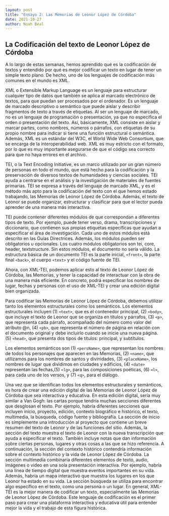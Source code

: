 ```yaml
---
layout: post
title: "Ensayo 2: Las Memorias de Leonor López de Córdoba"
date: 2021-10-27
author: Noah Beal
---
```


##  La Codificación del texto de Leonor López de Córdoba



A lo largo de estas semanas, hemos aprendido qué es la codificación de textos y entendido por qué es mejor codificar un texto en lugar de tener un simple  texto plano. De hecho, uno de los lenguajes de codificación más comunes en el mundo es XML.

XML o Extensible Markup Language es un lenguaje para  estructurar cualquier tipo de datos que también se aplica al marcado electrónico de textos, para que puedan ser procesados por el ordenador. Es un lenguaje de marcado descriptivo o semántico que puede aislar y describir fragmentos de texto a través de etiquetas. Al ser un lenguaje de marcado, no es un lenguaje de programación o presentación, ya que no especifica el orden o presentación del texto. Así, básicamente, XML consiste en aislar y marcar partes, como nombres, números o párrafos, con etiquetas de su propio nombre para indicar si tiene una función estructural o semántica. Además, XML es un estándar del W3C, el World Wide Web Consortium, que se encarga de la interoperabilidad  web. XML es muy estricto con el formato, por lo que es muy importante asegurarse de que el código sea correcto para que no haya errores en el archivo.

TEI, o la Text Encoding Initiative, es un marco utilizado por un gran número de personas en todo el mundo, que está hecho para la codificación y la preservación de diversos textos de humanidades y ciencias sociales. TEI ayuda a centrarse en el análisis y la investigación de materiales de fuentes primarias. TEI se expresa a través del lenguaje de marcado XML, y  es el método más apto para la codificación del texto con el que hemos estado trabajando, las Memorias de Leonor López de Córdoba. Además, el texto de Leonor se puede organizar, estructurar y clasificar para que el lector pueda aprender de una manera más interactiva. 

TEI puede contener diferentes módulos de que correspondan a diferentes tipos de texto. Por ejemplo, puede tener verso, drama, transcripciones y diccionario, que contienen sus propias etiquetas específicas que ayudan a especificar el área de investigación. Cada uno de estos módulos está descrito en las Guías Directrices. Además, los módulos pueden ser obligatorios u opcionales. Los cuatro módulos obligatorios son tei, core, header, textstructure. Sin estos módulos, el documento no sería válido. La estructura básica de un documento TEI es la parte inicial, `<front>`, la parte final `<back>`, el cuerpo `<text>` y el código fuente de TEI. 

Ahora, con XML-TEI, podemos aplicar esto al texto de Leonor López de Córdoba, las Memorias, y tener la capacidad de interactuar con la obra de una manera más eficiente. En concreto, podrá especificar los nombres de lugar, fechas y personas con el uso de XML-TEI y crear una edición digital bien organizada.

Para codificar las Memorias de Leonor López de Córdoba, debemos utilizar tanto los elementos estructurales como los semánticos. Los elementos estructurales incluyen (1) `<text>`, que es el contenedor principal, (2) `<body>`, que incluye el texto de Leonor que se organiza en títulos y párrafos, (3) `<p>`, que representa cada párrafo, acompañado del número como valor del atributo @n, (4) `<pb>`, que representa el número de página en relación con el documento original y debe incluirlo cuando se inicie una nueva página. (5) `<head>`, que presenta dos tipos de títulos: principal, y subtítulos. 

Los elementos semánticos son (1) `<persName>`, que representan los nombres de todos los personajes que aparecen en las Memorias, (2) `<name>`, que utilizamos para los nombres de santos y divinidades, (3) `<placeName>`, los nombres de lugar que dividimos  en ciudades y edificios, (4) `<date>`  representan las fechas,(5) `<lg>`, para las composiciones poéticas, (6) `<l>`, para cada uno de los versos, y (7) `<q>`, para el diálogo. 

Una vez que se identifican  todos los elementos estructurales y semánticos, es hora de crear una edición digital de las Memorias de Leonor López de Córdoba que sea interactiva y educativa. En esta edición digital, sería muy similar a Van Gogh: las cartas porque tendría muchas secciones diferentes que desglosan el texto. Por ejemplo, habría diferentes secciones que incluyen inicio, proyecto, edición, contexto biográfico e histórico, el texto, multimedia, la búsqueda, código fuente y bibliografía. La sección de inicio es simplemente una introducción al proyecto que contiene un breve resumen del texto de Leonor y de las funciones del sitio. Además, la sección del texto muestra el texto de Leonor con la nueva transcripción que ayuda a especificar el texto. También incluye notas que dan información sobre ciertas personas, lugares y otras cosas a las que se hizo referencia. A continuación, la sección del contexto histórico contendría información sobre el contexto histórico y la vida de Leonor López de Córdoba. La sección multimedia combinaría diferentes elementos de texto, audio, imágenes o video en una sola presentación interactiva. Por ejemplo, habría una línea de tiempo digital que muestra eventos importantes en su vida. Además, habría un mapa interactivo que muestra los lugares en los que Leonor ha estado en su vida. La sección búsqueda se utiliza para encontrar algo específico en el texto, como una persona o un lugar. En general, XML-TEI es la mejor manera de codificar un texto, especialmente las Memorias de Leonor López de Córdoba. Este lenguaje de codificación es el primer paso para crear una plataforma interactiva y educativa útil para entender mejor la vida y el trabajo de esta figura histórica.
